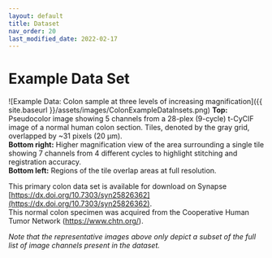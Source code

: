 ```yaml
---
layout: default
title: Dataset
nav_order: 20
last_modified_date: 2022-02-17
---
```


# Example Data Set

![Example Data: Colon sample at three levels of increasing magnification]({{ site.baseurl }}/assets/images/ColonExampleDataInsets.png)
**Top:** Pseudocolor image showing 5 channels from a 28-plex (9-cycle) t-CyCIF image of a normal human colon section. Tiles, denoted by the gray grid, overlapped by ~31 pixels (20 μm).  
**Bottom right:** Higher magnification view of the area surrounding a single tile showing 7 channels from 4 different cycles to highlight stitching and registration accuracy.  
**Bottom left:** Regions of the tile overlap areas at full resolution.

This primary colon data set is available for download on Synapse [https://dx.doi.org/10.7303/syn25826362](https://dx.doi.org/10.7303/syn25826362).  
This normal colon specimen was acquired from the Cooperative Human Tumor Network (https://www.chtn.org/). 

*Note that the representative images above only depict a subset of the full list of image channels present in the dataset.*
